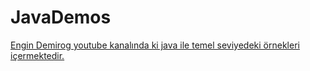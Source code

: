 # JavaDemos
 [Engin Demirog  youtube kanalında ki java ile temel seviyedeki örnekleri içermektedir.](https://www.youtube.com/watch?v=uucRtKBo6Yg&list=PLqG356ExoxZUGwbqoJEKSMnaxVJe4Uvf8&index=1)
